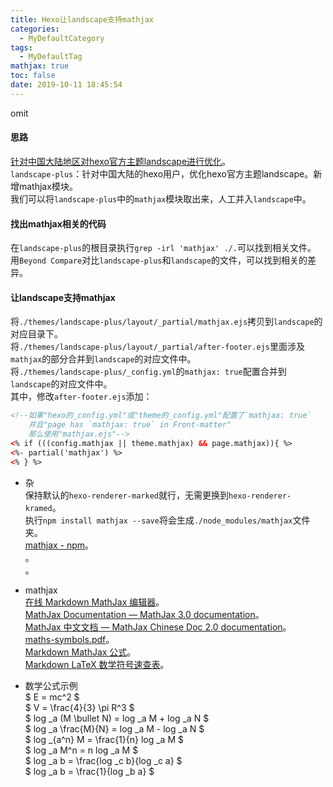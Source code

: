 ```yaml
---
title: Hexo让landscape支持mathjax
categories:
  - MyDefaultCategory
tags:
  - MyDefaultTag
mathjax: true
toc: false
date: 2019-10-11 18:45:54
---
```

omit
<!--more-->

#### 思路
[针对中国大陆地区对hexo官方主题landscape进行优化](https://github.com/xiangming/landscape-plus)。  
`landscape-plus`：针对中国大陆的hexo用户，优化hexo官方主题landscape。新增mathjax模块。  
我们可以将`landscape-plus`中的`mathjax`模块取出来，人工并入`landscape`中。  

#### 找出mathjax相关的代码
在`landscape-plus`的根目录执行`grep -irl 'mathjax' ./.`可以找到相关文件。  
用`Beyond Compare`对比`landscape-plus`和`landscape`的文件，可以找到相关的差异。  

#### 让landscape支持mathjax
将`./themes/landscape-plus/layout/_partial/mathjax.ejs`拷贝到`landscape`的对应目录下。  
将`./themes/landscape-plus/layout/_partial/after-footer.ejs`里面涉及`mathjax`的部分合并到`landscape`的对应文件中。  
将`./themes/landscape-plus/_config.yml`的`mathjax: true`配置合并到`landscape`的对应文件中。  
其中，修改`after-footer.ejs`添加：
```html
<!--如果"hexo的_config.yml"或"theme的_config.yml"配置了`mathjax: true`
    并且"page has `mathjax: true` in Front-matter"
    那么使用"mathjax.ejs"-->
<% if (((config.mathjax || theme.mathjax) && page.mathjax)){ %>
<%- partial('mathjax') %>
<% } %>
```

* 杂  
保持默认的`hexo-renderer-marked`就行，无需更换到`hexo-renderer-kramed`。  
执行`npm install mathjax --save`将会生成`./node_modules/mathjax`文件夹。  
[mathjax - npm](https://www.npmjs.com/package/mathjax)。  
[](https://github.com/mathjax/MathJax-src/archive/master.zip)。  
[](https://github.com/mathjax/MathJax/archive/master.zip)。  

* mathjax  
[在线 Markdown MathJax 编辑器](https://kerzol.github.io/markdown-mathjax/editor.html)。  
[MathJax Documentation — MathJax 3.0 documentation](http://docs.mathjax.org/en/latest/index.html)。  
[MathJax 中文文档 — MathJax Chinese Doc 2.0 documentation](https://mathjax-chinese-doc.readthedocs.io/en/latest/)。  
[maths-symbols.pdf](http://mirrors.sjtug.sjtu.edu.cn/ctan/info/symbols/math/maths-symbols.pdf)。  
[Markdown MathJax 公式](https://www.rdtoc.com/tutorial/markdown-mathjax-tutorial.html)。  
[Markdown LaTeX 数学符号速查表](https://www.rdtoc.com/tutorial/markdown-latex-tutorial.html)。  

* 数学公式示例  
$ E = mc^2 $  
$ V = \frac{4}{3} \pi R^3 $  
$ log _a (M \bullet N) = log _a M + log _a N $  
$ log _a \frac{M}{N} = log _a M - log _a N $  
$ log _{a^n} M = \frac{1}{n} log _a M $  
$ log _a M^n = n log _a M $  
$ log _a b = \frac{log _c b}{log _c a} $  
$ log _a b = \frac{1}{log _b a} $  
